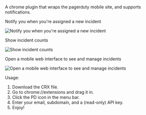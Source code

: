 A chrome plugin that wraps the pagerduty mobile site, and supports notifications.


Notify you when you're assigned a new incident

![Notify you when you're assigned a new incident](https://www.evernote.com/shard/s367/sh/05ed7254-b564-476e-80ae-55121b2adce6/4df6ef0e70f7159f6f33d494779b113f/res/58d53f4f-a8b4-4aa6-9a2d-8b3ce1d70ee2/skitch.png)

Show incident counts

![Show incident counts](https://www.evernote.com/shard/s367/sh/e934bdcd-d5f9-41ae-a6ec-3e0c83d27bae/5f737e4105f599194b5ee77121814aaa/res/61035e72-9f42-40fa-a9f7-721cedf27076/skitch.png)

Open a mobile web interface to see and manage incidents

![Open a mobile web interface to see and manage incidents](https://www.evernote.com/shard/s367/sh/4785daff-a7da-469b-9957-7640497ee370/21546266296ea286c2b70e9deac4837d/res/7131dad2-bc38-4033-94f2-1f96792f8c57/skitch.png)


Usage:

1. Download the CRX file.
2. Go to chrome://extensions and drag it in.
3. Click the PD icon in the menu bar.
4. Enter your email, subdomain, and a (read-only) API key.
5. Enjoy!
